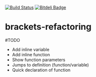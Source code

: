 [![Build Status](https://travis-ci.org/sdiawara/brackets-refactoring.svg?branch=master)](https://travis-ci.org/sdiawara/brackets-refactoring)
[![Bitdeli Badge](https://d2weczhvl823v0.cloudfront.net/sdiawara/brackets-refactoring/trend.png)](https://bitdeli.com/free "Bitdeli Badge")

# brackets-refactoring

#TODO
- Add inline variable
- Add inline function
- Show function parameters
- Jumps to definition (function/variable)
- Quick declaration of function


